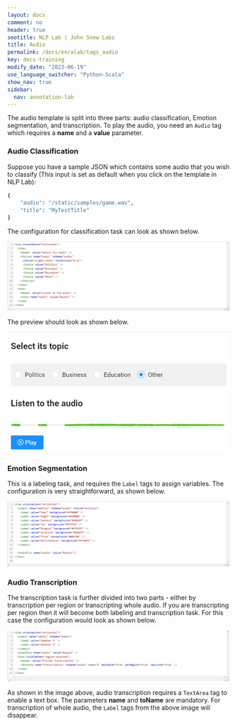 ```yaml
---
layout: docs
comment: no
header: true
seotitle: NLP Lab | John Snow Labs
title: Audio
permalink: /docs/en/alab/tags_audio
key: docs-training
modify_date: "2023-06-19"
use_language_switcher: "Python-Scala"
show_nav: true
sidebar:
  nav: annotation-lab
---
```


The audio template is split into three parts: audio classification, Emotion segmentation, and transcription. To play the audio, you need an `Audio` tag which requires a **name** and a **value** parameter.

### Audio Classification

Suppose you have a sample JSON which contains some audio that you wish to classify (This input is set as default when you click on the template in NLP Lab):

```bash
{
    "audio": "/static/samples/game.wav",
    "title": "MyTestTitle"
}
```
The configuration for classification task can look as shown below.

![Audio-classification](/assets/images/annotation_lab/xml-tags/audio_classification.png)

The preview should look as shown below.

![Audio-preview-classification](/assets/images/annotation_lab/xml-tags/audio_preview_1.png)

### Emotion Segmentation

This is a labeling task, and requires the `Label` tags to assign variables. The configuration is very straightforward, as shown below.

![Emotion-segment](/assets/images/annotation_lab/xml-tags/emotion_segment.png)

### Audio Transcription

The transcription task is further divided into two parts - either by transcription per region or transcripting whole audio. If you are transcripting per region then it will become both labeling and transcription task. For this case the configuration would look as shown below.

![Audio-transcription](/assets/images/annotation_lab/xml-tags/audio_transcription.png)

As shown in the image above, audio transcription requires a `TextArea` tag to enable a text box. The parameters **name** and **toName** are mandatory. For transcription of whole audio, the `Label` tags from the above image will disappear.